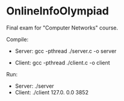 # OnlineInfoOlympiad
Final exam for "Computer Networks" course.

Compile:
* Server: gcc -pthread ./server.c -o server

* Client: gcc -pthread ./client.c -o client

Run:
* Server: ./server
* Client: ./client 127.0. 0.0 3852
